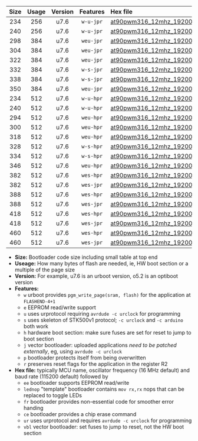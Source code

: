 |Size|Usage|Version|Features|Hex file|
|:-:|:-:|:-:|:-:|:--|
|234|256|u7.6|`w-u-jpr`|[at90pwm316_12mhz_19200bps_ur_vbl.hex](https://raw.githubusercontent.com/stefanrueger/urboot/main//at90pwm316_12mhz_19200bps_ur_vbl.hex)|
|240|256|u7.6|`w-u-jpr`|[at90pwm316_12mhz_19200bps_lednop_ur_vbl.hex](https://raw.githubusercontent.com/stefanrueger/urboot/main//at90pwm316_12mhz_19200bps_lednop_ur_vbl.hex)|
|298|384|u7.6|`weu-jpr`|[at90pwm316_12mhz_19200bps_ee_ur_vbl.hex](https://raw.githubusercontent.com/stefanrueger/urboot/main//at90pwm316_12mhz_19200bps_ee_ur_vbl.hex)|
|304|384|u7.6|`weu-jpr`|[at90pwm316_12mhz_19200bps_ee_lednop_ur_vbl.hex](https://raw.githubusercontent.com/stefanrueger/urboot/main//at90pwm316_12mhz_19200bps_ee_lednop_ur_vbl.hex)|
|322|384|u7.6|`weu-jpr`|[at90pwm316_12mhz_19200bps_ee_lednop_fr_ur_vbl.hex](https://raw.githubusercontent.com/stefanrueger/urboot/main//at90pwm316_12mhz_19200bps_ee_lednop_fr_ur_vbl.hex)|
|332|384|u7.6|`w-s-jpr`|[at90pwm316_12mhz_19200bps_vbl.hex](https://raw.githubusercontent.com/stefanrueger/urboot/main//at90pwm316_12mhz_19200bps_vbl.hex)|
|338|384|u7.6|`w-s-jpr`|[at90pwm316_12mhz_19200bps_lednop_vbl.hex](https://raw.githubusercontent.com/stefanrueger/urboot/main//at90pwm316_12mhz_19200bps_lednop_vbl.hex)|
|350|384|u7.6|`weu-jpr`|[at90pwm316_12mhz_19200bps_ee_lednop_fr_ce_ur_vbl.hex](https://raw.githubusercontent.com/stefanrueger/urboot/main//at90pwm316_12mhz_19200bps_ee_lednop_fr_ce_ur_vbl.hex)|
|234|512|u7.6|`w-u-hpr`|[at90pwm316_12mhz_19200bps_ur.hex](https://raw.githubusercontent.com/stefanrueger/urboot/main//at90pwm316_12mhz_19200bps_ur.hex)|
|240|512|u7.6|`w-u-hpr`|[at90pwm316_12mhz_19200bps_lednop_ur.hex](https://raw.githubusercontent.com/stefanrueger/urboot/main//at90pwm316_12mhz_19200bps_lednop_ur.hex)|
|294|512|u7.6|`weu-hpr`|[at90pwm316_12mhz_19200bps_ee_ur.hex](https://raw.githubusercontent.com/stefanrueger/urboot/main//at90pwm316_12mhz_19200bps_ee_ur.hex)|
|300|512|u7.6|`weu-hpr`|[at90pwm316_12mhz_19200bps_ee_lednop_ur.hex](https://raw.githubusercontent.com/stefanrueger/urboot/main//at90pwm316_12mhz_19200bps_ee_lednop_ur.hex)|
|318|512|u7.6|`weu-hpr`|[at90pwm316_12mhz_19200bps_ee_lednop_fr_ur.hex](https://raw.githubusercontent.com/stefanrueger/urboot/main//at90pwm316_12mhz_19200bps_ee_lednop_fr_ur.hex)|
|328|512|u7.6|`w-s-hpr`|[at90pwm316_12mhz_19200bps.hex](https://raw.githubusercontent.com/stefanrueger/urboot/main//at90pwm316_12mhz_19200bps.hex)|
|334|512|u7.6|`w-s-hpr`|[at90pwm316_12mhz_19200bps_lednop.hex](https://raw.githubusercontent.com/stefanrueger/urboot/main//at90pwm316_12mhz_19200bps_lednop.hex)|
|346|512|u7.6|`weu-hpr`|[at90pwm316_12mhz_19200bps_ee_lednop_fr_ce_ur.hex](https://raw.githubusercontent.com/stefanrueger/urboot/main//at90pwm316_12mhz_19200bps_ee_lednop_fr_ce_ur.hex)|
|382|512|u7.6|`wes-hpr`|[at90pwm316_12mhz_19200bps_ee.hex](https://raw.githubusercontent.com/stefanrueger/urboot/main//at90pwm316_12mhz_19200bps_ee.hex)|
|382|512|u7.6|`wes-jpr`|[at90pwm316_12mhz_19200bps_ee_vbl.hex](https://raw.githubusercontent.com/stefanrueger/urboot/main//at90pwm316_12mhz_19200bps_ee_vbl.hex)|
|388|512|u7.6|`wes-hpr`|[at90pwm316_12mhz_19200bps_ee_lednop.hex](https://raw.githubusercontent.com/stefanrueger/urboot/main//at90pwm316_12mhz_19200bps_ee_lednop.hex)|
|388|512|u7.6|`wes-jpr`|[at90pwm316_12mhz_19200bps_ee_lednop_vbl.hex](https://raw.githubusercontent.com/stefanrueger/urboot/main//at90pwm316_12mhz_19200bps_ee_lednop_vbl.hex)|
|418|512|u7.6|`wes-hpr`|[at90pwm316_12mhz_19200bps_ee_lednop_fr.hex](https://raw.githubusercontent.com/stefanrueger/urboot/main//at90pwm316_12mhz_19200bps_ee_lednop_fr.hex)|
|418|512|u7.6|`wes-jpr`|[at90pwm316_12mhz_19200bps_ee_lednop_fr_vbl.hex](https://raw.githubusercontent.com/stefanrueger/urboot/main//at90pwm316_12mhz_19200bps_ee_lednop_fr_vbl.hex)|
|460|512|u7.6|`wes-hpr`|[at90pwm316_12mhz_19200bps_ee_lednop_fr_ce.hex](https://raw.githubusercontent.com/stefanrueger/urboot/main//at90pwm316_12mhz_19200bps_ee_lednop_fr_ce.hex)|
|460|512|u7.6|`wes-jpr`|[at90pwm316_12mhz_19200bps_ee_lednop_fr_ce_vbl.hex](https://raw.githubusercontent.com/stefanrueger/urboot/main//at90pwm316_12mhz_19200bps_ee_lednop_fr_ce_vbl.hex)|

- **Size:** Bootloader code size including small table at top end
- **Useage:** How many bytes of flash are needed, ie, HW boot section or a multiple of the page size
- **Version:** For example, u7.6 is an urboot version, o5.2 is an optiboot version
- **Features:**
  + `w` urboot provides `pgm_write_page(sram, flash)` for the application at `FLASHEND-4+1`
  + `e` EEPROM read/write support
  + `u` uses urprotocol requiring `avrdude -c urclock` for programming
  + `s` uses skeleton of STK500v1 protocol; `-c urclock` and `-c arduino` both work
  + `h` hardware boot section: make sure fuses are set for reset to jump to boot section
  + `j` vector bootloader: uploaded applications *need to be patched externally*, eg, using `avrdude -c urclock`
  + `p` bootloader protects itself from being overwritten
  + `r` preserves reset flags for the application in the register R2
- **Hex file:** typically MCU name, oscillator frequency (16 MHz default) and baud rate (115200 default) followed by
  + `ee` bootloader supports EEPROM read/write
  + `lednop` "template" bootloader contains `mov rx,rx` nops that can be replaced to toggle LEDs
  + `fr` bootloader provides non-essential code for smoother error handing
  + `ce` bootloader provides a chip erase command
  + `ur` uses urprotocol and requires `avrdude -c urclock` for programming
  + `vbl` vector bootloader: set fuses to jump to reset, not the HW boot section
